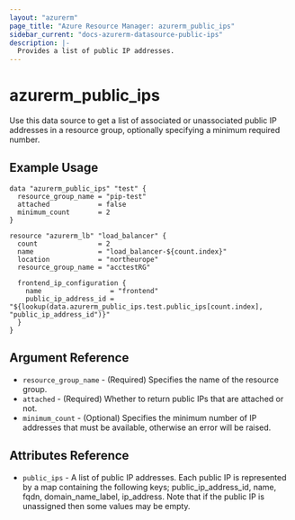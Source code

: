 ```yaml
---
layout: "azurerm"
page_title: "Azure Resource Manager: azurerm_public_ips"
sidebar_current: "docs-azurerm-datasource-public-ips"
description: |-
  Provides a list of public IP addresses.
---
```


# azurerm\_public\_ips

Use this data source to get a list of associated or unassociated public IP addresses
in a resource group, optionally specifying a minimum required number.

## Example Usage

```hcl
data "azurerm_public_ips" "test" {
  resource_group_name = "pip-test"
  attached            = false
  minimum_count       = 2
}

resource "azurerm_lb" "load_balancer" {
  count               = 2
  name                = "load_balancer-${count.index}"
  location            = "northeurope"
  resource_group_name = "acctestRG"

  frontend_ip_configuration {
    name                 = "frontend"
    public_ip_address_id = "${lookup(data.azurerm_public_ips.test.public_ips[count.index], "public_ip_address_id")}"
  }
}
```

## Argument Reference

* `resource_group_name` - (Required) Specifies the name of the resource group.
* `attached` - (Required) Whether to return public IPs that are attached or not.
* `minimum_count` - (Optional) Specifies the minimum number of IP addresses that
must be available, otherwise an error will be raised.


## Attributes Reference

* `public_ips` - A list of public IP addresses. Each public IP is represented by a
map containing the following keys; public_ip_address_id, name, fqdn, domain_name_label,
ip_address. Note that if the public IP is unassigned then some values may be empty.